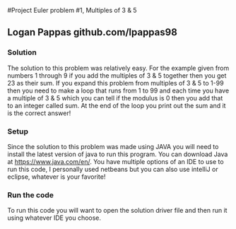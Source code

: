 #Project Euler problem #1, Multiples of 3 & 5

## Logan Pappas github.com/lpappas98

### Solution

The solution to this problem was relatively easy. For the example given from numbers 1 through 9 if you add the multiples of 3 & 5 together then you get 23 as their sum. If you expand this problem from multiples of 3 & 5 to 1-99 then you need to make a loop that runs from 1 to 99 and each time you have a multiple of 3 & 5 which you can tell if the modulus is 0 then you add that to an integer called sum. At the end of the loop you print out the sum and it is the correct answer!

### Setup
Since the solution to this problem was made using JAVA you will need to install the latest version of java to run this program. You can download Java at https://www.java.com/en/. You have multiple options of an IDE to use to run this code, I personally used netbeans but you can also use intelliJ or eclipse, whatever is your favorite!

### Run the code
 To run this code you will want to open the solution driver file and then run it using whatever IDE you choose.
